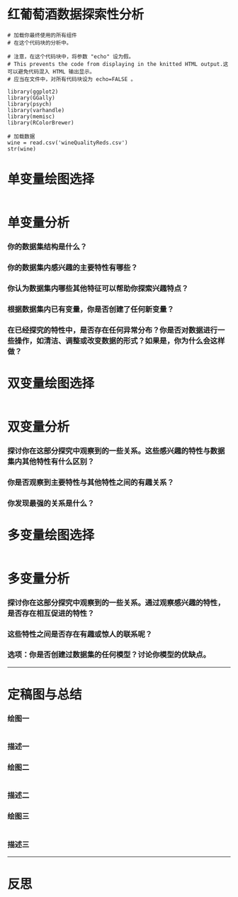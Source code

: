 # 红葡萄酒数据探索性分析

```
# 加载你最终使用的所有组件
# 在这个代码块的分析中。

# 注意，在这个代码块中，将参数 "echo" 设为假。
# This prevents the code from displaying in the knitted HTML output.这可以避免代码混入 HTML 输出显示。
# 应当在文件中，对所有代码块设为 echo=FALSE 。

library(ggplot2)
library(GGally)
library(psych)
library(varhandle)
library(memisc)
library(RColorBrewer)

# 加载数据
wine = read.csv('wineQualityReds.csv')
str(wine)
```

# 单变量绘图选择

```

```

# 单变量分析

### 你的数据集结构是什么？

### 你的数据集内感兴趣的主要特性有哪些？

### 你认为数据集内哪些其他特征可以帮助你探索兴趣特点？

### 根据数据集内已有变量，你是否创建了任何新变量？

### 在已经探究的特性中，是否存在任何异常分布？你是否对数据进行一些操作，如清洁、调整或改变数据的形式？如果是，你为什么会这样做？

# 双变量绘图选择

```

```

# 双变量分析

### 探讨你在这部分探究中观察到的一些关系。这些感兴趣的特性与数据集内其他特性有什么区别？

### 你是否观察到主要特性与其他特性之间的有趣关系？

### 你发现最强的关系是什么？

# 多变量绘图选择

```

```

# 多变量分析

### 探讨你在这部分探究中观察到的一些关系。通过观察感兴趣的特性，是否存在相互促进的特性？

### 这些特性之间是否存在有趣或惊人的联系呢？

### 选项：你是否创建过数据集的任何模型？讨论你模型的优缺点。

------

# 定稿图与总结

### 绘图一

```

```

### 描述一

### 绘图二

```

```

### 描述二

### 绘图三

```

```

### 描述三

------

# 反思